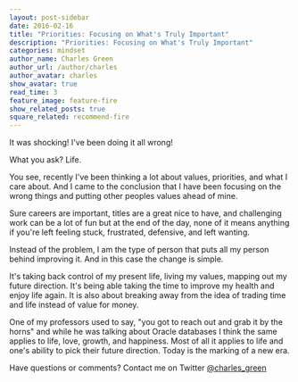 ```yaml
---
layout: post-sidebar
date: 2016-02-16
title: "Priorities: Focusing on What's Truly Important"
description: "Priorities: Focusing on What's Truly Important"
categories: mindset
author_name: Charles Green
author_url: /author/charles
author_avatar: charles
show_avatar: true
read_time: 3
feature_image: feature-fire
show_related_posts: true
square_related: recommend-fire
---
```


It was shocking! I've been doing it all wrong! 

What you ask? Life.

You see, recently I've been thinking a lot about values, priorities, and what I care about. And I came to the conclusion that I have been focusing on the wrong things and putting other peoples values ahead of mine. 

Sure careers are important, titles are a great nice to have, and challenging work can be a lot of fun but at the end of the day, none of it means anything if you're left feeling stuck, frustrated, defensive, and left wanting. 

Instead of the problem, I am the type of person that puts all my person behind improving it. And in this case the change is simple. 

It's taking back control of my present life, living my values, mapping out my future direction.  It's being able taking the time to improve my health and enjoy life again. It is also about breaking away from the idea of trading time and life instead of value for money. 

One of my professors used to say, "you got to reach out and grab it by the horns" and while he was talking about Oracle databases I think the same applies to life, love, growth, and happiness. Most of all it applies to life and one's ability to pick their future direction. Today is the marking of a new era. 

Have questions or comments? Contact me on Twitter [@charles_green](https://twitter.com/charles_green)
